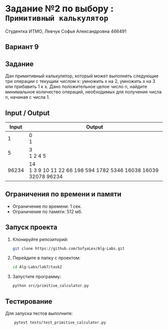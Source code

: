 # Задание №2 по выбору  : `Примитивный калькулятор`

Студентка ИТМО,  Левчук Софья Александровна  466491

## Вариант 9

## Задание 
Дан примитивный калькулятор, который может выполнять следующие три операции с текущим числом x: умножить x на 2, умножить x на 3 или прибавить 1 к x.
Дано положительное целое число n, найдите минимальное количество операций,
необходимых для получения числа n, начиная с числа 1.
 
## Input / Output 

| Input | Output                                                              |
|-------|---------------------------------------------------------------------|
| 1     | 0<br/>1                                                             |
| 5     | 3<br/>1 2 4 5                                                       |
| 96234 | 14<br/> 1 3 9 10 11 22 66 198 594 1782 5346 16038 16039 32078 96234 |


## Ограничения по времени и памяти

- Ограничение по времени: 1 сек.
- Ограничение по памяти: 512 мб.


## Запуск проекта
1. Клонируйте репозиторий:
   ```bash
   git clone https://github.com/SofyaLev/Alg-Labs.git
   ```
2. Перейдите в папку с проектом:
   ```bash
   cd Alg-Labs/lab7/task2
   ```
3. Запустите программу:
   ```bash
   python src/primitive_calculator.py
   ```


## Тестирование
Для запуска тестов выполните:
```bash
    pytest tests/test_primitive_calculator.py
```